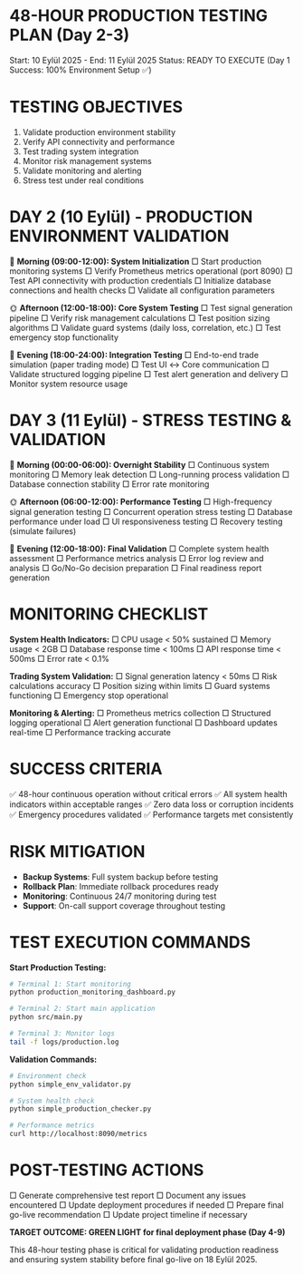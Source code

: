 48-HOUR PRODUCTION TESTING PLAN (Day 2-3)
==========================================
Start: 10 Eylül 2025 - End: 11 Eylül 2025
Status: READY TO EXECUTE (Day 1 Success: 100% Environment Setup ✅)

TESTING OBJECTIVES
==================
1. Validate production environment stability
2. Verify API connectivity and performance  
3. Test trading system integration
4. Monitor risk management systems
5. Validate monitoring and alerting
6. Stress test under real conditions

DAY 2 (10 Eylül) - PRODUCTION ENVIRONMENT VALIDATION
===================================================

🌅 **Morning (09:00-12:00): System Initialization**
□ Start production monitoring systems
□ Verify Prometheus metrics operational (port 8090)
□ Test API connectivity with production credentials
□ Initialize database connections and health checks
□ Validate all configuration parameters

🌞 **Afternoon (12:00-18:00): Core System Testing**
□ Test signal generation pipeline
□ Verify risk management calculations
□ Test position sizing algorithms
□ Validate guard systems (daily loss, correlation, etc.)
□ Test emergency stop functionality

🌙 **Evening (18:00-24:00): Integration Testing**
□ End-to-end trade simulation (paper trading mode)
□ Test UI ↔ Core communication
□ Validate structured logging pipeline
□ Test alert generation and delivery
□ Monitor system resource usage

DAY 3 (11 Eylül) - STRESS TESTING & VALIDATION
==============================================

🌅 **Morning (00:00-06:00): Overnight Stability**
□ Continuous system monitoring
□ Memory leak detection
□ Long-running process validation
□ Database connection stability
□ Error rate monitoring

🌞 **Afternoon (06:00-12:00): Performance Testing**
□ High-frequency signal generation testing
□ Concurrent operation stress testing
□ Database performance under load
□ UI responsiveness testing
□ Recovery testing (simulate failures)

🌙 **Evening (12:00-18:00): Final Validation**
□ Complete system health assessment
□ Performance metrics analysis
□ Error log review and analysis
□ Go/No-Go decision preparation
□ Final readiness report generation

MONITORING CHECKLIST
====================

**System Health Indicators:**
□ CPU usage < 50% sustained
□ Memory usage < 2GB
□ Database response time < 100ms
□ API response time < 500ms
□ Error rate < 0.1%

**Trading System Validation:**
□ Signal generation latency < 50ms
□ Risk calculations accuracy
□ Position sizing within limits
□ Guard systems functioning
□ Emergency stop operational

**Monitoring & Alerting:**
□ Prometheus metrics collection
□ Structured logging operational
□ Alert generation functional
□ Dashboard updates real-time
□ Performance tracking accurate

SUCCESS CRITERIA
================
✅ 48-hour continuous operation without critical errors
✅ All system health indicators within acceptable ranges
✅ Zero data loss or corruption incidents  
✅ Emergency procedures validated
✅ Performance targets met consistently

RISK MITIGATION
===============
- **Backup Systems**: Full system backup before testing
- **Rollback Plan**: Immediate rollback procedures ready
- **Monitoring**: Continuous 24/7 monitoring during test
- **Support**: On-call support coverage throughout testing

TEST EXECUTION COMMANDS
=======================

**Start Production Testing:**
```bash
# Terminal 1: Start monitoring
python production_monitoring_dashboard.py

# Terminal 2: Start main application  
python src/main.py

# Terminal 3: Monitor logs
tail -f logs/production.log
```

**Validation Commands:**
```bash
# Environment check
python simple_env_validator.py

# System health check
python simple_production_checker.py

# Performance metrics
curl http://localhost:8090/metrics
```

POST-TESTING ACTIONS
====================
□ Generate comprehensive test report
□ Document any issues encountered
□ Update deployment procedures if needed
□ Prepare final go-live recommendation
□ Update project timeline if necessary

**TARGET OUTCOME: GREEN LIGHT for final deployment phase (Day 4-9)**

This 48-hour testing phase is critical for validating production readiness and ensuring system stability before final go-live on 18 Eylül 2025.
